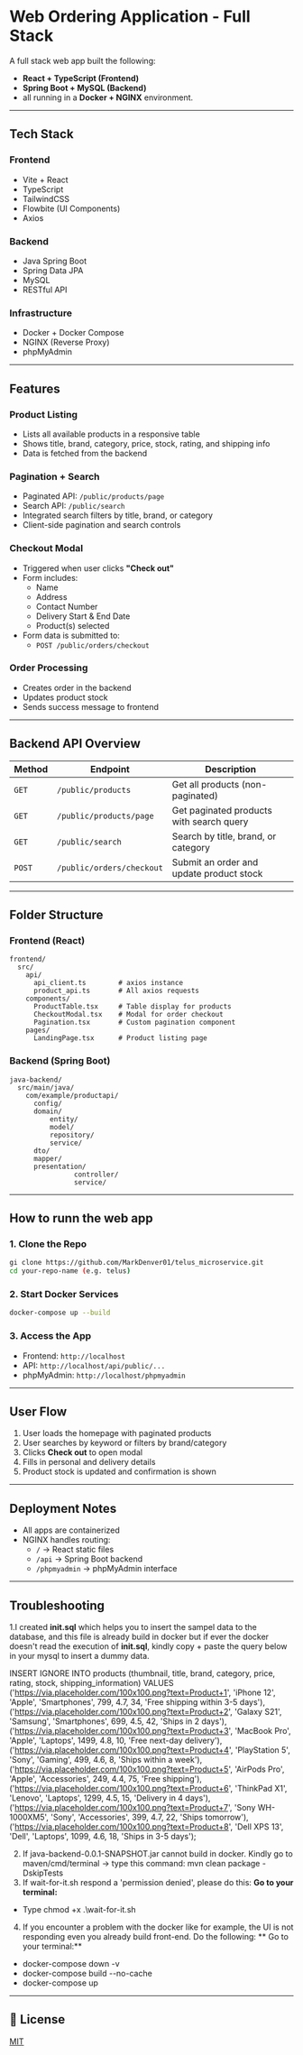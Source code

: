 # Web Ordering Application - Full Stack 

A full stack web app built the following:
- **React + TypeScript (Frontend)**
- **Spring Boot + MySQL (Backend)**
- all running in a **Docker + NGINX** environment.

---

## Tech Stack

### Frontend

- Vite + React
- TypeScript
- TailwindCSS
- Flowbite (UI Components)
- Axios

### Backend

- Java Spring Boot
- Spring Data JPA
- MySQL
- RESTful API

### Infrastructure

- Docker + Docker Compose
- NGINX (Reverse Proxy)
- phpMyAdmin

---

## Features

### Product Listing

- Lists all available products in a responsive table
- Shows title, brand, category, price, stock, rating, and shipping info
- Data is fetched from the backend

### Pagination + Search

- Paginated API: `/public/products/page`
- Search API: `/public/search`
- Integrated search filters by title, brand, or category
- Client-side pagination and search controls

### Checkout Modal

- Triggered when user clicks **"Check out"**
- Form includes:
  - Name
  - Address
  - Contact Number
  - Delivery Start & End Date
  - Product(s) selected
- Form data is submitted to:
  - `POST /public/orders/checkout`

### Order Processing

- Creates order in the backend
- Updates product stock
- Sends success message to frontend

---

## Backend API Overview

| Method | Endpoint                  | Description                              |
| ------ | ------------------------- | ---------------------------------------- |
| `GET`  | `/public/products`        | Get all products (non-paginated)         |
| `GET`  | `/public/products/page`   | Get paginated products with search query |
| `GET`  | `/public/search`          | Search by title, brand, or category      |
| `POST` | `/public/orders/checkout` | Submit an order and update product stock |

---

## Folder Structure

### Frontend (React)

```
frontend/
  src/
    api/
      api_client.ts        # axios instance
      product_api.ts       # All axios requests
    components/
      ProductTable.tsx     # Table display for products
      CheckoutModal.tsx    # Modal for order checkout
      Pagination.tsx       # Custom pagination component
    pages/
      LandingPage.tsx      # Product listing page
```

### Backend (Spring Boot)

```
java-backend/
  src/main/java/
    com/example/productapi/
      config/
      domain/
          entity/
          model/
          repository/
          service/
      dto/
      mapper/
      presentation/
                controller/
                service/
```

---

## How to runn the web app

### 1. Clone the Repo

```bash
gi clone https://github.com/MarkDenver01/telus_microservice.git
cd your-repo-name (e.g. telus)
```

### 2. Start Docker Services

```bash
docker-compose up --build
```

### 3. Access the App

- Frontend: `http://localhost`
- API: `http://localhost/api/public/...`
- phpMyAdmin: `http://localhost/phpmyadmin`

---

## User Flow

1. User loads the homepage with paginated products
2. User searches by keyword or filters by brand/category
3. Clicks **Check out** to open modal
4. Fills in personal and delivery details
5. Product stock is updated and confirmation is shown

---

## Deployment Notes

- All apps are containerized
- NGINX handles routing:
  - `/` → React static files
  - `/api` → Spring Boot backend
  - `/phpmyadmin` → phpMyAdmin interface

---

## Troubleshooting

1.I created **init.sql** which helps you to insert the sampel data to the database, and this file is already build in docker but if ever the docker doesn't
read the execution of **init.sql**, kindly copy + paste the query below in your mysql to insert a dummy data.

INSERT IGNORE INTO products (thumbnail, title, brand, category, price, rating, stock, shipping_information)
VALUES
    ('https://via.placeholder.com/100x100.png?text=Product+1', 'iPhone 12', 'Apple', 'Smartphones', 799, 4.7, 34, 'Free shipping within 3-5 days'),
    ('https://via.placeholder.com/100x100.png?text=Product+2', 'Galaxy S21', 'Samsung', 'Smartphones', 699, 4.5, 42, 'Ships in 2 days'),
    ('https://via.placeholder.com/100x100.png?text=Product+3', 'MacBook Pro', 'Apple', 'Laptops', 1499, 4.8, 10, 'Free next-day delivery'),
    ('https://via.placeholder.com/100x100.png?text=Product+4', 'PlayStation 5', 'Sony', 'Gaming', 499, 4.6, 8, 'Ships within a week'),
    ('https://via.placeholder.com/100x100.png?text=Product+5', 'AirPods Pro', 'Apple', 'Accessories', 249, 4.4, 75, 'Free shipping'),
    ('https://via.placeholder.com/100x100.png?text=Product+6', 'ThinkPad X1', 'Lenovo', 'Laptops', 1299, 4.5, 15, 'Delivery in 4 days'),
    ('https://via.placeholder.com/100x100.png?text=Product+7', 'Sony WH-1000XM5', 'Sony', 'Accessories', 399, 4.7, 22, 'Ships tomorrow'),
    ('https://via.placeholder.com/100x100.png?text=Product+8', 'Dell XPS 13', 'Dell', 'Laptops', 1099, 4.6, 18, 'Ships in 3-5 days');

2. If java-backend-0.0.1-SNAPSHOT.jar cannot build in docker. Kindly go to maven/cmd/terminal -> type this command: mvn clean package -DskipTests
3. If wait-for-it.sh respond a 'permission denied', please do this:
**Go to your terminal:**
- Type chmod +x .\wait-for-it.sh
4. If you encounter a problem with the docker like for example, the UI is not responding even you already build front-end. Do the following:
** Go to your terminal:**
- docker-compose down -v
- docker-compose build --no-cache
- docker-compose up

---

## 📄 License

[MIT](LICENSE)


